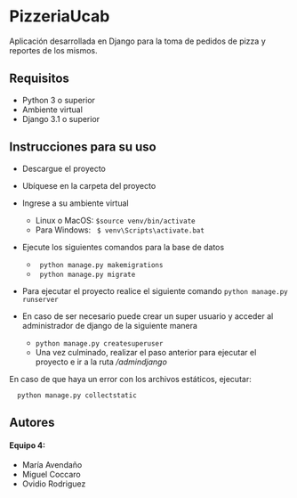 # PizzeriaUcab

Aplicación desarrollada en Django para la toma de pedidos de pizza y reportes de los mismos.


## Requisitos
* Python 3 o superior
* Ambiente virtual
* Django 3.1 o superior

## Instrucciones para su uso
* Descargue el proyecto
* Ubíquese en la carpeta del proyecto 
* Ingrese a su ambiente virtual 
  * Linux o MacOS:  ``` $source venv/bin/activate ```
  * Para Windows: ```  $ venv\Scripts\activate.bat ```

* Ejecute los siguientes comandos para la base de datos
  * ```  python manage.py makemigrations ```
  * ```  python manage.py migrate ```
  
* Para ejecutar el proyecto realice el siguiente comando
```python manage.py runserver```

* En caso de ser necesario puede crear un super usuario y acceder al administrador de django de la siguiente manera
  * ```python manage.py createsuperuser```
  * Una vez culminado, realizar el paso anterior para ejecutar el proyecto e ir a la ruta */admindjango*

En caso de que haya un error con los archivos estáticos, ejecutar:

```  python manage.py collectstatic```


## Autores
#### Equipo 4:
* María Avendaño
* Miguel Coccaro
* Ovidio Rodriguez
